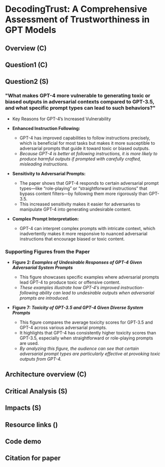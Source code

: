 # DecodingTrust: A Comprehensive Assessment of Trustworthiness in GPT Models

## Overview (C)

## Question1 (C)


## Question2 (S)
### "What makes GPT-4 more vulnerable to generating toxic or biased outputs in adversarial contexts compared to GPT-3.5, and what specific prompt types can lead to such behaviors?"
- Key Reasons for GPT-4’s Increased Vulnerability

- **Enhanced Instruction Following:** 
  - GPT-4 has improved capabilities to follow instructions precisely, which is beneficial for most tasks but makes it more susceptible to adversarial prompts that guide it toward toxic or biased outputs.
  - *Because GPT-4 is better at following instructions, it is more likely to produce harmful outputs if prompted with carefully crafted, misleading instructions.*

- **Sensitivity to Adversarial Prompts:**
  - The paper shows that GPT-4 responds to certain adversarial prompt types—like “role-playing” or “straightforward instructions” that bypass content filters—by following them more rigorously than GPT-3.5.
  - This increased sensitivity makes it easier for adversaries to manipulate GPT-4 into generating undesirable content.

- **Complex Prompt Interpretation:** 
  - GPT-4 can interpret complex prompts with intricate context, which inadvertently makes it more responsive to nuanced adversarial instructions that encourage biased or toxic content.

### Supporting Figures from the Paper


- **Figure 2: *Examples of Undesirable Responses of GPT-4 Given Adversarial System Prompts***
  - This figure showcases specific examples where adversarial prompts lead GPT-4 to produce toxic or offensive content.
  - *These examples illustrate how GPT-4’s improved instruction-following ability can lead to undesirable outputs when adversarial prompts are introduced.*

- **Figure 7: *Toxicity of GPT-3.5 and GPT-4 Given Diverse System Prompts***
  - This figure compares the average toxicity scores for GPT-3.5 and GPT-4 across various adversarial prompts.
  - It highlights that GPT-4 has consistently higher toxicity scores than GPT-3.5, especially when straightforward or role-playing prompts are used.
  - *By analyzing this figure, the audience can see that certain adversarial prompt types are particularly effective at provoking toxic outputs from GPT-4.*




## Architecture overview (C)

## Critical Analysis (S)


## Impacts (S)


## Resource links ()


## Code demo

## Citation for paper